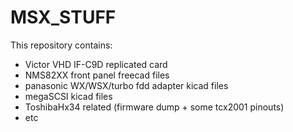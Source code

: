 # MSX_STUFF
This repository contains:
* Victor VHD IF-C9D replicated card
* NMS82XX front panel freecad files
* panasonic WX/WSX/turbo fdd adapter kicad files
* megaSCSI kicad files
* ToshibaHx34 related (firmware dump + some tcx2001 pinouts)
* etc
